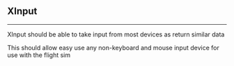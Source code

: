 ## XInput
---
XInput should be able to take input from most devices as return similar data

This should allow easy use any non-keyboard and mouse input device for use with the flight sim